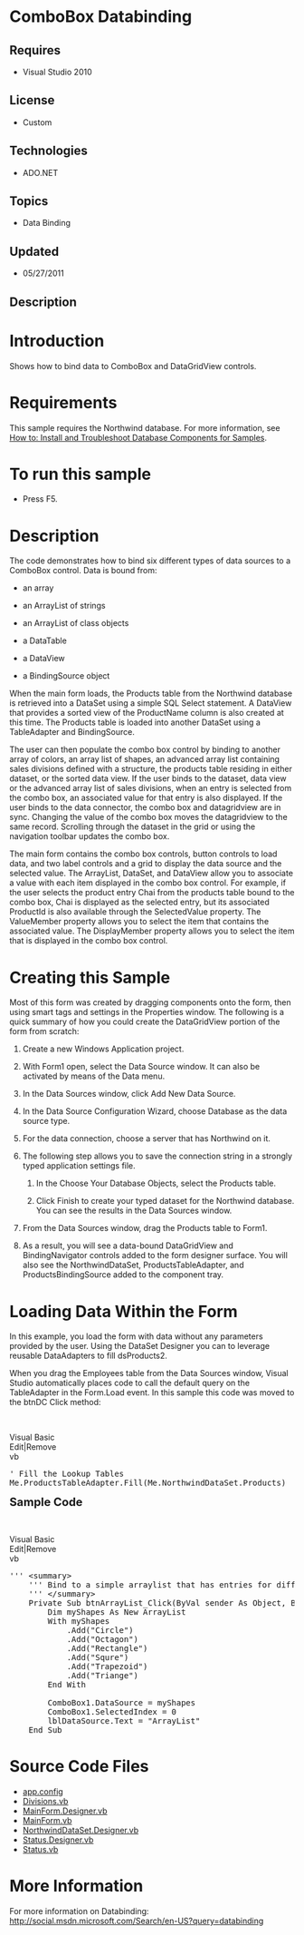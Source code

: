 # ComboBox Databinding
## Requires
- Visual Studio 2010
## License
- Custom
## Technologies
- ADO.NET
## Topics
- Data Binding
## Updated
- 05/27/2011
## Description

<h1>Introduction</h1>
<p><span id="ctl00_ctl00_Content_TabContentPanel_Content_wikiSourceLabel">Shows how to bind data to ComboBox and DataGridView controls.</span></p>
<h1 class="heading"><span>Requirements</span></h1>
<div class="section" id="requirementsTitleSection">
<p>This sample requires the Northwind database. For more information, see <a href="http://msdn.microsoft.com/en-us/library/5ey0sd99%28v=VS.100%29.aspx" target="_blank">
How to: Install and Troubleshoot Database Components for Samples</a>.</p>
</div>
<h1 class="procedureSubHeading">To run this sample</h1>
<div class="subSection">
<ul>
<li>
<p>Press F5.</p>
</li></ul>
</div>
<h1>Description</h1>
<p>The code demonstrates how to bind six different types of data sources to a ComboBox control. Data is bound from:</p>
<ul>
<li>
<p>an array</p>
</li><li>
<p>an ArrayList of strings</p>
</li><li>
<p>an ArrayList of class objects</p>
</li><li>
<p>a DataTable</p>
</li><li>
<p>a DataView</p>
</li><li>
<p>a BindingSource object</p>
</li></ul>
<p>When the main form loads, the <span class="code">Products</span> table from the Northwind database is retrieved into a DataSet using a simple SQL Select statement. A DataView that provides a sorted view of the
<span class="code">ProductName</span> column is also created at this time. The <span class="code">
Products</span> table is loaded into another DataSet using a TableAdapter and BindingSource.</p>
<p>The user can then populate the combo box control by binding to another array of colors, an array list of shapes, an advanced array list containing sales divisions defined with a structure, the products table residing in either dataset, or the sorted data
 view. If the user binds to the dataset, data view or the advanced array list of sales divisions, when an entry is selected from the combo box, an associated value for that entry is also displayed. If the user binds to the data connector, the combo box and
 datagridview are in sync. Changing the value of the combo box moves the datagridview to the same record. Scrolling through the dataset in the grid or using the navigation toolbar updates the combo box.</p>
<p>The main form contains the combo box controls, button controls to load data, and two label controls and a grid to display the data source and the selected value. The ArrayList, DataSet, and DataView allow you to associate a value with each item displayed
 in the combo box control. For example, if the user selects the product entry <span class="code">
Chai</span> from the products table bound to the combo box, Chai is displayed as the selected entry, but its associated
<span class="code">ProductId</span> is also available through the SelectedValue property. The ValueMember property allows you to select the item that contains the associated value. The DisplayMember property allows you to select the item that is displayed
 in the combo box control.</p>
<h1 class="heading"><span>Creating this Sample</span></h1>
<div class="section" id="sectionSection0">
<p>Most of this form was created by dragging components onto the form, then using smart tags and settings in the
<span class="ui">Properties</span> window. The following is a quick summary of how you could create the DataGridView portion of the form from scratch:</p>
<ol>
<li>
<p>Create a new Windows Application project.</p>
</li><li>
<p>With <span class="code">Form1</span> open, select the <span class="ui">Data Source</span> window. It can also be activated by means of the
<span class="ui">Data</span> menu.</p>
</li><li>
<p>In the <span class="ui">Data Sources</span> window, click <span class="ui">
Add New Data Source</span>.</p>
</li><li>
<p>In the <span class="ui">Data Source Configuration Wizard</span>, choose Database as the data source type.</p>
</li><li>
<p>For the data connection, choose a server that has Northwind on it.</p>
</li><li>
<p>The following step allows you to save the connection string in a strongly typed application settings file.</p>
<ol>
<li>
<p>In the Choose Your Database Objects, select the <span class="code">Products</span> table.</p>
</li><li>
<p>Click <span class="ui">Finish</span> to create your typed dataset for the Northwind database. You can see the results in the
<span class="ui">Data Sources</span> window.</p>
</li></ol>
</li><li>
<p>From the <span class="ui">Data Sources</span> window, drag the <span class="code">
Products</span> table to <span class="code">Form1</span>.</p>
</li><li>
<p>As a result, you will see a data-bound DataGridView and BindingNavigator controls added to the form designer surface. You will also see the
<span class="code">NorthwindDataSet</span>, <span class="code">ProductsTableAdapter</span>, and
<span class="code">ProductsBindingSource</span> added to the component tray.</p>
</li></ol>
</div>
<h1 class="heading"><span>Loading Data Within the Form</span></h1>
<div class="section" id="sectionSection1">
<p>In this example, you load the form with data without any parameters provided by the user. Using the
<span class="ui">DataSet Designer</span> you can to leverage reusable DataAdapters to fill
<span class="code">dsProducts2</span>.</p>
<p>When you drag the <span class="ui">Employees</span> table from the <span class="ui">
Data Sources</span> window, Visual Studio automatically places code to call the default query on the TableAdapter in the
<span class="code">Form.Load</span> event. In this sample this code was moved to the
<span class="code">btnDC</span> Click method:</p>
<p>&nbsp;</p>
<div class="scriptcode">
<div class="pluginEditHolder" pluginCommand="mceScriptCode">
<div class="title"><span>Visual Basic</span></div>
<div class="pluginLinkHolder"><span class="pluginEditHolderLink">Edit</span>|<span class="pluginRemoveHolderLink">Remove</span></div>
<span class="hidden">vb</span>

<div class="preview">
<pre class="js">'&nbsp;Fill&nbsp;the&nbsp;Lookup&nbsp;Tables&nbsp;
Me.ProductsTableAdapter.Fill(Me.NorthwindDataSet.Products)</pre>
</div>
</div>
</div>
<div class="endscriptcode"><span style="font-size:20px; font-weight:bold">Sample Code</span></div>
<p>&nbsp;</p>
</div>
<div class="scriptcode">
<div class="pluginEditHolder" pluginCommand="mceScriptCode">
<div class="title"><span>Visual Basic</span></div>
<div class="pluginLinkHolder"><span class="pluginEditHolderLink">Edit</span>|<span class="pluginRemoveHolderLink">Remove</span></div>
<span class="hidden">vb</span>

<div class="preview">
<pre id="codePreview" class="vb"><span class="visualBasic__com">'''&nbsp;&lt;summary&gt;</span>&nbsp;
&nbsp;&nbsp;&nbsp;&nbsp;<span class="visualBasic__com">'''&nbsp;Bind&nbsp;to&nbsp;a&nbsp;simple&nbsp;arraylist&nbsp;that&nbsp;has&nbsp;entries&nbsp;for&nbsp;different&nbsp;shapes.</span>&nbsp;
&nbsp;&nbsp;&nbsp;&nbsp;<span class="visualBasic__com">'''&nbsp;&lt;/summary&gt;</span>&nbsp;
&nbsp;&nbsp;&nbsp;&nbsp;<span class="visualBasic__keyword">Private</span>&nbsp;<span class="visualBasic__keyword">Sub</span>&nbsp;btnArrayList_Click(<span class="visualBasic__keyword">ByVal</span>&nbsp;sender&nbsp;<span class="visualBasic__keyword">As</span>&nbsp;<span class="visualBasic__keyword">Object</span>,&nbsp;<span class="visualBasic__keyword">ByVal</span>&nbsp;e&nbsp;<span class="visualBasic__keyword">As</span>&nbsp;<a class="libraryLink" href="http://msdn.microsoft.com/en-US/library/System.EventArgs.aspx" target="_blank" title="Auto generated link to System.EventArgs">System.EventArgs</a>)&nbsp;<span class="visualBasic__keyword">Handles</span>&nbsp;btnArrayList.Click&nbsp;
&nbsp;&nbsp;&nbsp;&nbsp;&nbsp;&nbsp;&nbsp;&nbsp;<span class="visualBasic__keyword">Dim</span>&nbsp;myShapes&nbsp;<span class="visualBasic__keyword">As</span>&nbsp;<span class="visualBasic__keyword">New</span>&nbsp;ArrayList&nbsp;
&nbsp;&nbsp;&nbsp;&nbsp;&nbsp;&nbsp;&nbsp;&nbsp;<span class="visualBasic__keyword">With</span>&nbsp;myShapes&nbsp;
&nbsp;&nbsp;&nbsp;&nbsp;&nbsp;&nbsp;&nbsp;&nbsp;&nbsp;&nbsp;&nbsp;&nbsp;.Add(<span class="visualBasic__string">&quot;Circle&quot;</span>)&nbsp;
&nbsp;&nbsp;&nbsp;&nbsp;&nbsp;&nbsp;&nbsp;&nbsp;&nbsp;&nbsp;&nbsp;&nbsp;.Add(<span class="visualBasic__string">&quot;Octagon&quot;</span>)&nbsp;
&nbsp;&nbsp;&nbsp;&nbsp;&nbsp;&nbsp;&nbsp;&nbsp;&nbsp;&nbsp;&nbsp;&nbsp;.Add(<span class="visualBasic__string">&quot;Rectangle&quot;</span>)&nbsp;
&nbsp;&nbsp;&nbsp;&nbsp;&nbsp;&nbsp;&nbsp;&nbsp;&nbsp;&nbsp;&nbsp;&nbsp;.Add(<span class="visualBasic__string">&quot;Squre&quot;</span>)&nbsp;
&nbsp;&nbsp;&nbsp;&nbsp;&nbsp;&nbsp;&nbsp;&nbsp;&nbsp;&nbsp;&nbsp;&nbsp;.Add(<span class="visualBasic__string">&quot;Trapezoid&quot;</span>)&nbsp;
&nbsp;&nbsp;&nbsp;&nbsp;&nbsp;&nbsp;&nbsp;&nbsp;&nbsp;&nbsp;&nbsp;&nbsp;.Add(<span class="visualBasic__string">&quot;Triange&quot;</span>)&nbsp;
&nbsp;&nbsp;&nbsp;&nbsp;&nbsp;&nbsp;&nbsp;&nbsp;<span class="visualBasic__keyword">End</span>&nbsp;<span class="visualBasic__keyword">With</span>&nbsp;
&nbsp;
&nbsp;&nbsp;&nbsp;&nbsp;&nbsp;&nbsp;&nbsp;&nbsp;ComboBox1.DataSource&nbsp;=&nbsp;myShapes&nbsp;
&nbsp;&nbsp;&nbsp;&nbsp;&nbsp;&nbsp;&nbsp;&nbsp;ComboBox1.SelectedIndex&nbsp;=&nbsp;<span class="visualBasic__number">0</span>&nbsp;
&nbsp;&nbsp;&nbsp;&nbsp;&nbsp;&nbsp;&nbsp;&nbsp;lblDataSource.Text&nbsp;=&nbsp;<span class="visualBasic__string">&quot;ArrayList&quot;</span>&nbsp;
&nbsp;&nbsp;&nbsp;&nbsp;<span class="visualBasic__keyword">End</span>&nbsp;<span class="visualBasic__keyword">Sub</span></pre>
</div>
</div>
</div>
<h1><span>Source Code Files</span></h1>
<ul>
<li><a href="http://code.msdn.microsoft.com/ComboBox-Databinding-ab61d9d5/sourcecode?fileId=22490&pathId=2025715432">app.config</a>
</li><li><a href="http://code.msdn.microsoft.com/ComboBox-Databinding-ab61d9d5/sourcecode?fileId=22490&pathId=1811932399">Divisions.vb</a>
</li><li><a href="http://code.msdn.microsoft.com/ComboBox-Databinding-ab61d9d5/sourcecode?fileId=22490&pathId=1327427881">MainForm.Designer.vb</a>
</li><li><a href="http://code.msdn.microsoft.com/ComboBox-Databinding-ab61d9d5/sourcecode?fileId=22490&pathId=2030557487">MainForm.vb</a>
</li><li><a href="http://code.msdn.microsoft.com/ComboBox-Databinding-ab61d9d5/sourcecode?fileId=22490&pathId=263140602">NorthwindDataSet.Designer.vb</a>
</li><li><a href="http://code.msdn.microsoft.com/ComboBox-Databinding-ab61d9d5/sourcecode?fileId=22490&pathId=1683634888">Status.Designer.vb</a>
</li><li><a href="http://code.msdn.microsoft.com/ComboBox-Databinding-ab61d9d5/sourcecode?fileId=22490&pathId=1786342958">Status.vb</a>
</li></ul>
<h1>More Information</h1>
<p>For more information on Databinding: <a href="http://social.msdn.microsoft.com/Search/en-US?query=databinding" target="_blank">
http://social.msdn.microsoft.com/Search/en-US?query=databinding</a></p>
